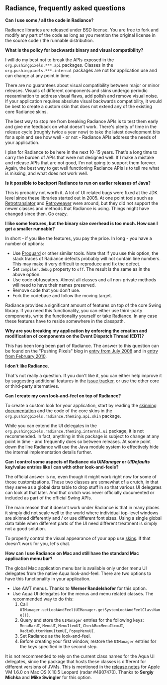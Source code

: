 ## Radiance, frequently asked questions

**Can I use some / all the code in Radiance?**

Radiance libraries are released under BSD license. You are free to fork and modify any part of the code as long as you mention the original license in the source code / the runnable distribution.

**What is the policy for backwards binary and visual compatibility?**

I will do my best not to break the APIs exposed in the `org.pushingpixels.***.api` packages. Classes in the `org.pushingpixels.***.internal` packages are not for application use and can change at any point in time.

There are no guarantees about visual compatibility between major or minor releases. Visuals of different components and skins undergo periodic reexamination to address visual flaws, add polish and remove  visual noise. If your application requires absolute visual backwards compatibility, it would be best to create a custom skin that does not extend any of the existing core Radiance skins.

The best way to stop me from breaking Radiance APIs is to test them early and give me feedback on what doesn't work. There's plenty of time in the release cycle (roughly twice a year now) to take the latest development bits for a spin and see how well - or not - Radiance APIs address the needs of your application.

I plan for Radiance to be here in the next 10-15 years. That's a long time to carry the burden of APIs that were not designed well. If I make a mistake and release APIs that are not good, I'm not going to support them forever. Again, the best way to get well functioning Radiance APIs is to tell me what is missing, and what does not work well.

**Is it possible to backport Radiance to run on earlier releases of Java?**

This is probably not worth it. A lot of UI related bugs were fixed at the JDK level since these libraries started out in 2005. At one point tools such as [Retrotranslator](http://retrotranslator.sourceforge.net/) and [Retroweaver](http://retroweaver.sourceforge.net/) were around, but they did not support the newer classes and methods that Radiance is using. Things might have changed since then. Go crazy.

**I like some features, but the binary size overhead is too much. How can I get a smaller runnable?**

In short - if you like the features, you pay the price. In long - you have a number of options:

* Use [Proguard](https://sourceforge.net/projects/proguard/) or other similar tools. Note that if you use this option, the stack traces of Radiance defects probably will not contain line numbers. This may make it very difficult to reproduce and fix the defect.
* Set `compiler.debug` property to `off`. The result is the same as in the above option.
* Use code obfuscators. Almost all classes and all non-private methods will need to have their names preserved.
* Remove code that you don't use.
* Fork the codebase and follow the moving target.

Radiance provides a significant amount of features on top of the core Swing library. If you need this functionality, you can either use third-party components, write the functionality yourself or take Radiance. In any case these features have to reside somewhere in the classpath.

**Why are you breaking my application by enforcing the creation and modification of components on the Event Dispatch Thread (EDT)?**

This has been long been part of Radiance. The answer to this question can be found on the "Pushing Pixels" blog in [entry from July 2008](http://www.pushing-pixels.org/?p=368) and in [entry from February 2010](http://www.pushing-pixels.org/?p=1643).

**I don't like Radiance.**

That's not really a question. If you don't like it, you can either help improve it by suggesting additional features in the [issue tracker](https://github.com/kirill-grouchnikov/radiance/issues), or use the other core or third-party alternatives.

**Can I create my own look-and-feel on top of Radiance?**

To create a custom look for your application, start by reading the [skinning documentation](theming/skins/overview.md) and the code of the core skins in the `org.pushingpixels.radiance.theming.api.skin` package.

While you can extend the UI delegates in the `org.pushingpixels.radiance.theming.internal.ui` package, it is not recommended. In fact, anything in this package is subject to change at any point in time - and frequently does so between releases. At some point down the line Radiance will use the Java module system to effectively hide the internal implementation details further.

**Can I control some aspects of Radiance via _UIManager_ or _UIDefaults_ key/value entries like I can with other look-and-feels?**

The official answer is no, even though it might work right now for some of those customizations. These two classes are somewhat of a crutch, in that they serve as a global data table to drop stuff in so that various UI delegates can look at that later. And that crutch was never officially documented or included as part of the official Swing APIs.

The main reason that it doesn't work under Radiance is that in many places it simply did not scale well to the world where individual top-level windows are skinned differently and / or use different font sizes. Using a single global data table when different parts of the UI need different treatment is simply not a good solution.

To properly control the visual appearance of your app use [skins](theming/skins/overview.md). If that doesn't work for you, let's chat.

**How can I use Radiance on Mac and still have the standard Mac application menu bar?**

The global Mac application menu bar is available only under menu UI delegates from the native Aqua look-and-feel. There are two options to have this functionality in your application.

* Use AWT menus. Thanks to **Werner Randelshofer** for this option.
* Use Aqua UI delegates for the menus and menu related classes. The recommended way to do this:
  1. Call `UIManager.setLookAndFeel(UIManager.getSystemLookAndFeelClassName())`.
  2. Query and store the `UIManager` entries for the following keys: `MenuBarUI`, `MenuUI`, `MenuItemUI`, `CheckBoxMenuItemUI`, `RadioButtonMenuItemUI`, `PopupMenuUI`.
  3. Set Radiance as the look-and-feel.
  4. Before creating your first window, restore the `UIManager` entries for the keys specified in the second step.

It is not recommended to rely on the current class names for the Aqua UI delegates, since the package that hosts these classes is different for different versions of JVMs. This is mentioned in the [release notes](http://developer.apple.com/releasenotes/Java/JavaLeopardRN/ResolvedIssues/chapter_3_section_5.html#//apple_ref/doc/uid/TP40006634-CH3-DontLinkElementID_13) for Apple VM 1.6.0 on Mac OS X 10.5 Leopard (radar #4907470). Thanks to **Sergiy Michka** and **Mike Swingler** for this option.
